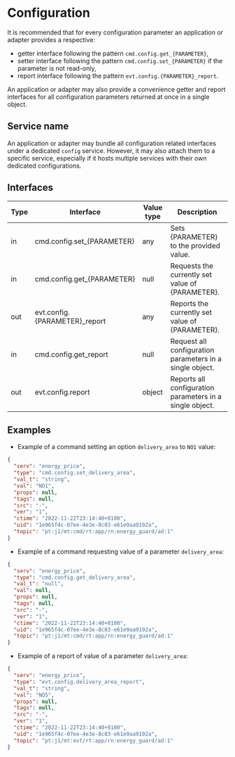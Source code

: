 # Configuration

It is recommended that for every configuration parameter an application or adapter provides a respective:

* getter interface following the pattern `cmd.config.get_{PARAMETER}`,
* setter interface following the pattern `cmd.config.set_{PARAMETER}` if the parameter is not read-only,
* report interface following the pattern `evt.config.{PARAMETER}_report`.

An application or adapter may also provide a convenience getter and report interfaces for all configuration parameters returned at once in a single object.

## Service name

An application or adapter may bundle all configuration related interfaces under a dedicated `config` service.
However, it may also attach them to a specific service, especially if it hosts multiple services with their own dedicated configurations.

## Interfaces

| Type | Interface                     | Value type | Description                                              |
|------|-------------------------------|------------|----------------------------------------------------------|
| in   | cmd.config.set_{PARAMETER}    | any        | Sets {PARAMETER} to the provided value.                  |
| in   | cmd.config.get_{PARAMETER}    | null       | Requests the currently set value of {PARAMETER}.         |
| out  | evt.config.{PARAMETER}_report | any        | Reports the currently set value of {PARAMETER}.          |
| in   | cmd.config.get_report         | null       | Request all configuration parameters in a single object. |
| out  | evt.config.report             | object     | Reports all configuration parameters in a single object. |

## Examples

* Example of a command setting an option `delivery_area` to `NO1` value:

```json
{
  "serv": "energy_price",
  "type": "cmd.config.set_delivery_area",
  "val_t": "string",
  "val": "NO1",
  "props": null,
  "tags": null,
  "src": "-",
  "ver": "1",
  "ctime": "2022-11-22T23:14:40+0100",
  "uid": "1e965f4c-07ee-4e3e-8c03-e61e9aa9192a",
  "topic": "pt:j1/mt:cmd/rt:app/rn:energy_guard/ad:1"
}
```

* Example of a command requesting value of a parameter `delivery_area`:

```json
{
  "serv": "energy_price",
  "type": "cmd.config.get_delivery_area",
  "val_t": "null",
  "val": null,
  "props": null,
  "tags": null,
  "src": "-",
  "ver": "1",
  "ctime": "2022-11-22T23:14:40+0100",
  "uid": "1e965f4c-07ee-4e3e-8c03-e61e9aa9192a",
  "topic": "pt:j1/mt:cmd/rt:app/rn:energy_guard/ad:1"
}
```

* Example of a report of value of a parameter `delivery_area`:

```json
{
  "serv": "energy_price",
  "type": "evt.config.delivery_area_report",
  "val_t": "string",
  "val": "NO5",
  "props": null,
  "tags": null,
  "src": "-",
  "ver": "1",
  "ctime": "2022-11-22T23:14:40+0100",
  "uid": "1e965f4c-07ee-4e3e-8c03-e61e9aa9192a",
  "topic": "pt:j1/mt:evt/rt:app/rn:energy_guard/ad:1"
}
```
